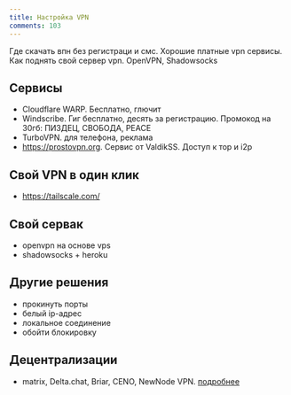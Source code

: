 ```yaml
---
title: Настройка VPN
comments: 103
---
```


Где скачать впн без регистраци и смс. Хорошие платные vpn сервисы. Как поднять свой сервер vpn. OpenVPN, Shadowsocks

## Сервисы
- Cloudflare WARP. Бесплатно, глючит
- Windscribe. Гиг бесплатно, десять за регистрацию. Промокод на 30гб: ПИЗДЕЦ, СВОБОДА, PEACE
- TurboVPN. для телефона, реклама
- <https://prostovpn.org>. Cервис от ValdikSS. Доступ к тор и i2p

## Свой VPN в один клик
- <https://tailscale.com/>

## Свой сервак
- openvpn на основе vps
- shadowsocks + heroku

## Другие решения
- прокинуть порты
- белый ip-адрес
- локальное соединение
- обойти блокировку

## Децентрализации
- matrix, Delta.chat, Briar, CENO, NewNode VPN. [подробнее](https://start.chatv3.ru/)
